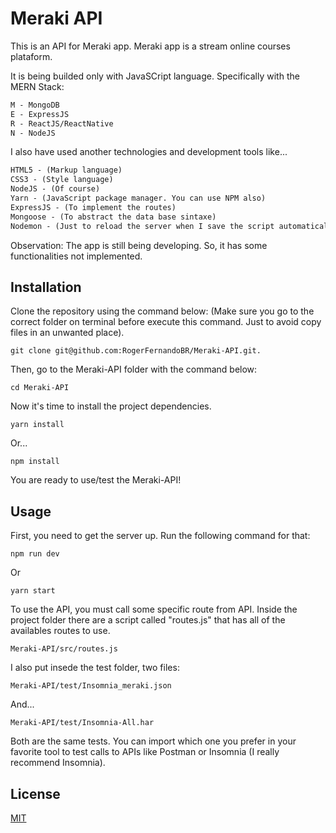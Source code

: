 # Meraki API

This is an API for Meraki app.
Meraki app is a stream online courses plataform.

It is being builded only with JavaSCript language.
Specifically with the MERN Stack:
```html
M - MongoDB
E - ExpressJS
R - ReactJS/ReactNative
N - NodeJS
```

I also have used another technologies and development tools like...
```html
HTML5 - (Markup language)
CSS3 - (Style language)
NodeJS - (Of course)
Yarn - (JavaScript package manager. You can use NPM also)
ExpressJS - (To implement the routes)
Mongoose - (To abstract the data base sintaxe)
Nodemon - (Just to reload the server when I save the script automatically)
```

Observation: The app is still being developing. So, it has some functionalities not implemented.

## Installation

Clone the repository using the command below:
(Make sure you go to the correct folder on terminal before execute this command. Just to avoid copy files in an unwanted place).
```console
git clone git@github.com:RogerFernandoBR/Meraki-API.git.

```
Then, go to the Meraki-API folder with the command below:
```console
cd Meraki-API
```
Now it's time to install the project dependencies.
```console
yarn install

```
Or...
```console
npm install

```
You are ready to use/test the Meraki-API!
## Usage
First, you need to get the server up.
Run the following command for that:
```console
npm run dev
```
Or
```console
yarn start
```
To use the API, you must call some specific route from API.
Inside the project folder there are a script called "routes.js" that has all of the availables routes to use.
```console
Meraki-API/src/routes.js
```
I also put insede the test folder, two files:
```console
Meraki-API/test/Insomnia_meraki.json
```
And...
```console
Meraki-API/test/Insomnia-All.har
```
Both are the same tests.
You can import which one you prefer in your favorite tool to test calls to APIs like Postman or Insomnia (I really recommend Insomnia).

## License
[MIT](https://choosealicense.com/licenses/mit/)